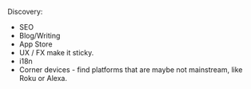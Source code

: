 
Discovery:

* SEO
* Blog/Writing
* App Store
* UX / FX make it sticky.
* i18n
* Corner devices - find platforms that are maybe not mainstream, like Roku or Alexa.